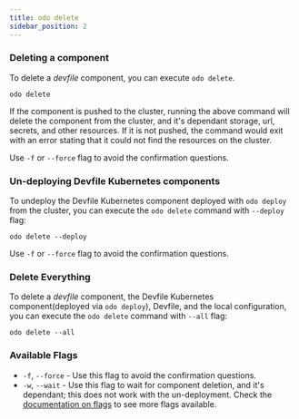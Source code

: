 ```yaml
---
title: odo delete
sidebar_position: 2
---
```


### Deleting a component

To delete a _devfile_ component, you can execute `odo delete`.

```shell
odo delete
```

If the component is pushed to the cluster, running the above command will delete the component from the cluster, and it's dependant storage, url, secrets, and other resources.
If it is not pushed, the command would exit with an error stating that it could not find the resources on the cluster.

Use `-f` or `--force` flag to avoid the confirmation questions. 

### Un-deploying Devfile Kubernetes components

To undeploy the Devfile Kubernetes component deployed with `odo deploy` from the cluster, you can execute the `odo delete` command with `--deploy` flag:
```shell
odo delete --deploy
```

Use `-f` or `--force` flag to avoid the confirmation questions.

### Delete Everything

To delete a _devfile_ component, the Devfile Kubernetes component(deployed via `odo deploy`), Devfile, and the local configuration, you can execute the `odo delete` command with `--all` flag:
```shell
odo delete --all
```

### Available Flags
* `-f`, `--force` - Use this flag to avoid the confirmation questions.
* `-w`, `--wait` - Use this flag to wait for component deletion, and it's dependant; this does not work with the un-deployment.
Check the [documentation on flags](flags.md) to see more flags available.